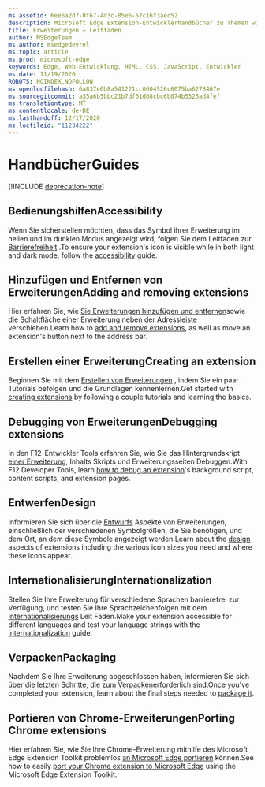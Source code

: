 ```yaml
---
ms.assetid: 6ee5a2d7-0f67-4d3c-85e6-57c16f3aec52
description: Microsoft Edge Extension-Entwicklerhandbücher zu Themen wie das Portieren von Chrome-Erweiterungen an Microsoft Edge-und Debugging-Erweiterungen.
title: Erweiterungen – Leitfäden
author: MSEdgeTeam
ms.author: msedgedevrel
ms.topic: article
ms.prod: microsoft-edge
keywords: Edge, Web-Entwicklung, HTML, CSS, JavaScript, Entwickler
ms.date: 11/19/2020
ROBOTS: NOINDEX,NOFOLLOW
ms.openlocfilehash: 6a837e6b8a541221cc0604526c6075ba6278467e
ms.sourcegitcommit: a35a6b5bbc21b7df61d08cbc6b074b5325ad4fef
ms.translationtype: MT
ms.contentlocale: de-DE
ms.lasthandoff: 12/17/2020
ms.locfileid: "11234222"
---
```

# <span data-ttu-id="a7159-104">Handbücher</span><span class="sxs-lookup"><span data-stu-id="a7159-104">Guides</span></span>  

[!INCLUDE [deprecation-note](includes/deprecation-note.md)]  

## <span data-ttu-id="a7159-105">Bedienungshilfen</span><span class="sxs-lookup"><span data-stu-id="a7159-105">Accessibility</span></span>
<span data-ttu-id="a7159-106">Wenn Sie sicherstellen möchten, dass das Symbol ihrer Erweiterung im hellen und im dunklen Modus angezeigt wird, folgen Sie dem Leitfaden zur [Barrierefreiheit](./guides/accessibility.md) .</span><span class="sxs-lookup"><span data-stu-id="a7159-106">To ensure your extension's icon is visible while in both light and dark mode, follow the [accessibility](./guides/accessibility.md) guide.</span></span>

## <span data-ttu-id="a7159-107">Hinzufügen und Entfernen von Erweiterungen</span><span class="sxs-lookup"><span data-stu-id="a7159-107">Adding and removing extensions</span></span>
<span data-ttu-id="a7159-108">Hier erfahren Sie, wie [Sie Erweiterungen hinzufügen und entfernen](./guides/adding-and-removing-extensions.md)sowie die Schaltfläche einer Erweiterung neben der Adressleiste verschieben.</span><span class="sxs-lookup"><span data-stu-id="a7159-108">Learn how to [add and remove extensions](./guides/adding-and-removing-extensions.md), as well as move an extension's button next to the address bar.</span></span>

## <span data-ttu-id="a7159-109">Erstellen einer Erweiterung</span><span class="sxs-lookup"><span data-stu-id="a7159-109">Creating an extension</span></span>
<span data-ttu-id="a7159-110">Beginnen Sie mit dem [Erstellen von Erweiterungen](./guides/creating-an-extension.md) , indem Sie ein paar Tutorials befolgen und die Grundlagen kennenlernen.</span><span class="sxs-lookup"><span data-stu-id="a7159-110">Get started with [creating extensions](./guides/creating-an-extension.md) by following a couple tutorials and learning the basics.</span></span>

## <span data-ttu-id="a7159-111">Debugging von Erweiterungen</span><span class="sxs-lookup"><span data-stu-id="a7159-111">Debugging extensions</span></span>
<span data-ttu-id="a7159-112">In den F12-Entwickler Tools erfahren Sie, wie Sie das Hintergrundskript [einer Erweiterung](./guides/debugging-extensions.md), Inhalts Skripts und Erweiterungsseiten Debuggen.</span><span class="sxs-lookup"><span data-stu-id="a7159-112">With F12 Developer Tools, learn [how to debug an extension](./guides/debugging-extensions.md)'s background script, content scripts, and extension pages.</span></span>

## <span data-ttu-id="a7159-113">Entwerfen</span><span class="sxs-lookup"><span data-stu-id="a7159-113">Design</span></span>
<span data-ttu-id="a7159-114">Informieren Sie sich über die [Entwurfs](./guides/design.md) Aspekte von Erweiterungen, einschließlich der verschiedenen Symbolgrößen, die Sie benötigen, und dem Ort, an dem diese Symbole angezeigt werden.</span><span class="sxs-lookup"><span data-stu-id="a7159-114">Learn about the [design](./guides/design.md) aspects of extensions including the various icon sizes you need and where these icons appear.</span></span>

## <span data-ttu-id="a7159-115">Internationalisierung</span><span class="sxs-lookup"><span data-stu-id="a7159-115">Internationalization</span></span>
<span data-ttu-id="a7159-116">Stellen Sie Ihre Erweiterung für verschiedene Sprachen barrierefrei zur Verfügung, und testen Sie Ihre Sprachzeichenfolgen mit dem [Internationalisierungs](./guides/internationalization.md) Leit Faden.</span><span class="sxs-lookup"><span data-stu-id="a7159-116">Make your extension accessible for different languages and test your language strings with the [internationalization](./guides/internationalization.md) guide.</span></span>

## <span data-ttu-id="a7159-117">Verpacken</span><span class="sxs-lookup"><span data-stu-id="a7159-117">Packaging</span></span>
<span data-ttu-id="a7159-118">Nachdem Sie Ihre Erweiterung abgeschlossen haben, informieren Sie sich über die letzten Schritte, die zum [Verpacken](./guides/packaging.md)erforderlich sind.</span><span class="sxs-lookup"><span data-stu-id="a7159-118">Once you've completed your extension, learn about the final steps needed to [package it](./guides/packaging.md).</span></span>

## <span data-ttu-id="a7159-119">Portieren von Chrome-Erweiterungen</span><span class="sxs-lookup"><span data-stu-id="a7159-119">Porting Chrome extensions</span></span>
<span data-ttu-id="a7159-120">Hier erfahren Sie, wie Sie Ihre Chrome-Erweiterung mithilfe des Microsoft Edge Extension Toolkit problemlos [an Microsoft Edge portieren](./guides/porting-Chrome-extensions.md) können.</span><span class="sxs-lookup"><span data-stu-id="a7159-120">See how to easily [port your Chrome extension to Microsoft Edge](./guides/porting-Chrome-extensions.md) using the Microsoft Edge Extension Toolkit.</span></span>
